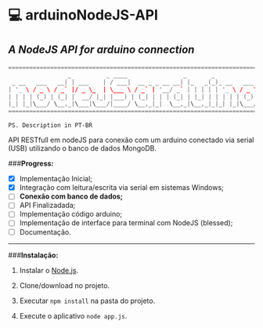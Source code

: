 # :computer: arduinoNodeJS-API 
## _A NodeJS API for arduino connection_

```c++
=========================================================================================
                 _          _ ____                _       _               _    ____ ___ 
 _ __   ___   __| | ___    | / ___|  __ _ _ __ __| |_   _(_)_ __   ___   / \  |  _ \_ _|
| '_ \ / _ \ / _` |/ _ \_  | \___ \ / _` | '__/ _` | | | | | '_ \ / _ \ / _ \ | |_) | | 
| | | | (_) | (_| |  __/ |_| |___) | (_| | | | (_| | |_| | | | | | (_) / ___ \|  __/| | 
|_| |_|\___/ \__,_|\___|\___/|____/ \__,_|_|  \__,_|\__,_|_|_| |_|\___/_/   \_\_|  |___|
=========================================================================================

```
    PS. Description in PT-BR
    
API RESTfull em nodeJS para conexão com um arduino conectado via serial (USB) utilizando o banco de dados MongoDB.

###__Progress:__
- [x] Implementação Inicial;
- [x] Integração com leitura/escrita via serial em sistemas Windows;
- [ ] __Conexão com banco de dados;__
- [ ] API Finalizadada;
- [ ] Implementação código arduino;
- [ ] Implementação de interface para terminal com NodeJS (blessed);
- [ ] Documentação.

-----------
###__Instalação:__
1. Instalar o [Node.js](https://nodejs.org/en/).

2. Clone/download no projeto.

3. Executar `npm install` na pasta do projeto.

4. Execute o aplicativo `node app.js`.
